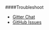 ####Troubleshoot

* [Gitter Chat](https://gitter.im/deoz16/design)
* [GitHub Issues](https://github.com/canax/anax-flat/issues)
